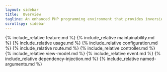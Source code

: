 ```yaml
---
layout: sidebar
title:  Overview
tagline: An enhanced PHP programming environment that provides inversion of control of a web application or any function
scrollspy: sidebar
---
```

{% include_relative feature.md %}
{% include_relative maintainability.md %}
{% include_relative usage.md %}
{% include_relative configuration.md %}
{% include_relative route.md %}
{% include_relative controller.md %}
{% include_relative view-model.md %}
{% include_relative event.md %}
{% include_relative dependency-injection.md %}
{% include_relative named-arguments.md %}
